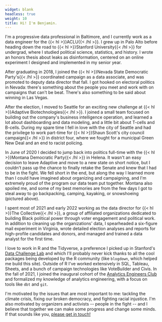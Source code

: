 ```yaml
---
widget: blank
headless: true
weight: 10
title: Hi! I'm Benjamin. 
---
```


I'm a progressive data professional in Baltimore, and I currently work as a data engineer for the {{< hl >}}ACLU{{< /hl >}}. I grew up in Palo Alto before heading down the road to {{< hl >}}Stanford University{{< /hl >}} for undergrad, where I studied political science, statistics, and history. I wrote an honors thesis about leaks as disinformation, centered on an online experiment I designed and implemented in my senior year. 

After graduating in 2018, I joined the {{< hl >}}Nevada State Democratic Party's{{< /hl >}} coordinated campaign as a data associate, and was promoted to deputy data director that fall. I got hooked on electoral politics in Nevada: there's something about the people you meet and work with on campaigns that can't be beat. There's also something to be said about winning in Las Vegas.

After the election, I moved to Seattle for an exciting new challenge at {{< hl >}}Adaptive Biotechnologies{{< /hl >}}. I joined a small team focused on building out the company's business intelligence operation, and learned a lot about dashboarding and data modeling, and a little bit about T-cells and B-cells. During my spare time I fell in love with the city of Seattle and had the privilege to work part-time for {{< hl >}}Shaun Scott's city council campaign{{< /hl >}} in district four, where we fought for a municipal Green New Deal and an end to racist policing. 

In June of 2020 I decided to jump back into politics full-time with the {{< hl >}}Montana Democratic Party{{< /hl >}} in Helena. It wasn't an easy decision to leave Adaptive and move to a new state on short notice, but I couldn't pass up the chance to finally retake the Senate and knew that I had to be in the fight. We fell short in the end, but along the way I learned more than I could have imagined about organizing and campaigning, and I'm extremely proud of the program our data team put together. Montana also spoiled me, and some of my best memories are from the few days I got to steal away to go backpacking, camping, kayaking, or snowshoeing (pictured above). 

I spent most of 2021 and early 2022 working as the data director for {{< hl >}}The Collective{{< /hl >}}, a group of affiliated organizations dedicated to building Black political power through voter engagement and political work. In addition to cleaning up the organizations' data, I spearheaded a six-figure mail experiment in Virginia, wrote detailed election analyses and reports for high-profile candidates and donors, and managed and trained a data analyst for the first time. 

I love to work in R and the Tidyverse, a preference I picked up in Stanford's [Data Challenge Lab](https://dcl-docs.stanford.edu/home/) and which I'll probably never kick thanks to all the cool packages being developed by the R community (like `blogdown`, which helped me build this site). Outside of R I've worked extensively in SQL, Tableau, Sheets, and a bunch of campaign technologies like VoteBuilder and Civis. In the fall of 2021, I joined the inaugural cohort of the [Analytics Engineers Club](https://analyticsengineers.club/) and formalized my knowledge of analytics engineering, with a focus on tools like `dbt` and `git`.

I'm motivated by the issues that are most important to me: tackling the climate crisis, fixing our broken democracy, and fighting racial injustice. I'm also motivated by organizers and activists -- people in the fight -- and I believe that together we can make some progress and change some minds. If that sounds like you, [please get in touch!](mailto:bchangsorensen@gmail.com)
